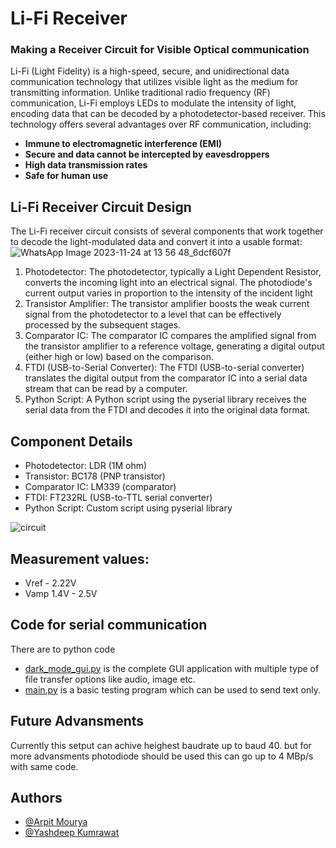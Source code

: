 
# Li-Fi Receiver


### Making a Receiver Circuit for Visible Optical communication ###

Li-Fi (Light Fidelity) is a high-speed, secure, and unidirectional data communication technology that utilizes visible light as the medium for transmitting information. Unlike traditional radio frequency (RF) communication, Li-Fi employs LEDs to modulate the intensity of light, encoding data that can be decoded by a photodetector-based receiver. This technology offers several advantages over RF communication, including:
-	**Immune to electromagnetic interference (EMI)**
-	**Secure and data cannot be intercepted by eavesdroppers**
-	**High data transmission rates**
-	**Safe for human use**
 ## Li-Fi Receiver Circuit Design ## 
The Li-Fi receiver circuit consists of several components that work together to decode the light-modulated data and convert it into a usable format:
![WhatsApp Image 2023-11-24 at 13 56 48_6dcf607f](https://github.com/ArpitMourya/Li-Fi/assets/99241859/15f012f2-1200-403e-8af1-67a9329bc31d)

1.	Photodetector: The photodetector, typically a Light Dependent Resistor, converts the incoming light into an electrical signal. The photodiode's current output varies in proportion to the intensity of the incident light
2.	Transistor Amplifier: The transistor amplifier boosts the weak current signal from the photodetector to a level that can be effectively processed by the subsequent stages.
3.	Comparator IC: The comparator IC compares the amplified signal from the transistor amplifier to a reference voltage, generating a digital output (either high or low) based on the comparison.
4.	FTDI (USB-to-Serial Converter): The FTDI (USB-to-serial converter) translates the digital output from the comparator IC into a serial data stream that can be read by a computer.
5.	Python Script: A Python script using the pyserial library receives the serial data from the FTDI and decodes it into the original data format.


## Component Details ##
-	Photodetector: LDR (1M ohm)
-	Transistor: BC178 (PNP transistor)
-	Comparator IC: LM339 (comparator)
-	FTDI: FT232RL (USB-to-TTL serial converter)
-	Python Script: Custom script using pyserial library

![circuit](https://github.com/ArpitMourya/Li-Fi/assets/99241859/4e1e96b6-e204-4a7b-89e4-5a088d299060)
## Measurement values: ##
- Vref - 2.22V
- Vamp	1.4V - 2.5V
## Code for serial communication

There are to python code
- [dark_mode_gui.py](https://github.com/ArpitMourya/Li-Fi/blob/main/dark_mode_gui.py) is the complete GUI application with multiple type of file transfer options like audio, image etc.
- [main.py](https://github.com/ArpitMourya/Li-Fi/blob/main/dark_mode_gui.py) is a basic testing program which can be used to send text only.
## Future Advansments ##
Currently this setput can achive heighest baudrate up to baud 40.
but for more advansments photodiode should be used this can go up to 4 MBp/s with same code.

    
## Authors

- [@Arpit Mourya ](https://github.com/ArpitMourya)
- [@Yashdeep Kumrawat ](https://github.com/YashdeepKum)

